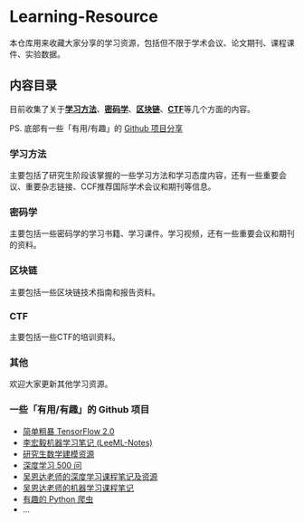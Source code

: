 # Learning-Resource
本仓库用来收藏大家分享的学习资源，包括但不限于学术会议、论文期刊、课程课件、实验数据。



## 内容目录

目前收集了关于[**学习方法**](#LearningMethod)、[**密码学**](#Cryptography)、[**区块链**](#BlockChain)、[**CTF**](#CTF)等几个方面的内容。

PS. 底部有一些「有用/有趣」的 [Github 项目分享](#一些有用有趣的-github-项目)

### 学习方法

<span id = "LearningMethod"/>

主要包括了研究生阶段该掌握的一些学习方法和学习态度内容，还有一些重要会议、重要杂志链接、CCF推荐国际学术会议和期刊等信息。



### 密码学

<span id = "Cryptography"/>

主要包括一些密码学的学习书籍、学习课件。学习视频，还有一些重要会议和期刊的资料。



### 区块链

<span id = "BlockChain"/>

主要包括一些区块链技术指南和报告资料。



### CTF

<span id = "CTF"/>

主要包括一些CTF的培训资料。

### 其他

欢迎大家更新其他学习资源。

### 一些「有用/有趣」的 Github 项目

* [简单粗暴 TensorFlow 2.0](https://github.com/snowkylin/tensorflow-handbook)
* [李宏毅机器学习笔记 (LeeML-Notes)](https://github.com/datawhalechina/leeml-notes)
* [研究生数学建模资源](https://github.com/zhanwen/MathModel)
* [深度学习 500 问](https://github.com/scutan90/DeepLearning-500-questions)
* [吴恩达老师的深度学习课程笔记及资源](https://github.com/fengdu78/deeplearning_ai_books)
* [吴恩达老师的机器学习课程笔记](https://github.com/fengdu78/Coursera-ML-AndrewNg-Notes)
* [有趣的 Python 爬虫](https://github.com/Alfred1984/interesting-python)
* ...